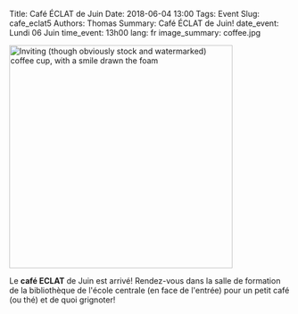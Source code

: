 Title:  Café ÉCLAT de Juin
Date: 2018-06-04 13:00
Tags: Event
Slug: cafe_eclat5
Authors: Thomas
Summary: Café ÉCLAT de Juin!
date_event: Lundi 06 Juin
time_event: 13h00
lang: fr
image_summary: coffee.jpg 


<img src="/images/coffee.jpg" style="width:400px;" alt="Inviting (though obviously stock and watermarked) coffee cup, with a smile drawn the foam">

Le __café ECLAT__ de Juin est arrivé! Rendez-vous dans la salle de formation de la bibliothèque de l'école centrale (en face de l'entrée) pour un petit café (ou thé) et de quoi grignoter!


